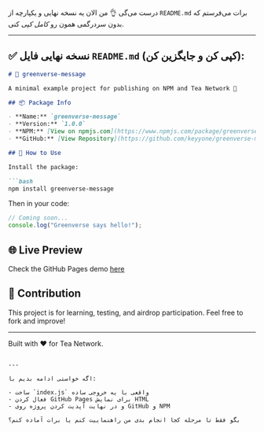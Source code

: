 درست می‌گی 👌 من الان یه نسخه نهایی و یکپارچه از `README.md` برات می‌فرستم که بدون سردرگمی همون رو *کامل کپی* کنی.

---

## ✅ نسخه نهایی فایل `README.md` (کپی کن و جایگزین کن):

````markdown
# 🌱 greenverse-message

A minimal example project for publishing on NPM and Tea Network 🌿

## 📦 Package Info

- **Name:** `greenverse-message`
- **Version:** `1.0.0`
- **NPM:** [View on npmjs.com](https://www.npmjs.com/package/greenverse-message)
- **GitHub:** [View Repository](https://github.com/keyyone/greenverse-message)

## 🧪 How to Use

Install the package:

```bash
npm install greenverse-message
````

Then in your code:

```js
// Coming soon...
console.log("Greenverse says hello!");
```

## 🌐 Live Preview

Check the GitHub Pages demo [here](https://keyyone.github.io/greenverse-message)

## 🤝 Contribution

This project is for learning, testing, and airdrop participation. Feel free to fork and improve!

---

Built with ❤️ for Tea Network.

```

---

اگه خواستی ادامه بدیم با:

- ساخت `index.js` واقعی با یه خروجی ساده
- فعال کردن GitHub Pages برای نمایش HTML
- و در نهایت آپدیت کردن پروژه روی GitHub و NPM

بگو فقط تا مرحله کجا انجام بدی من راهنماییت کنم یا برات آماده کنم؟
```
